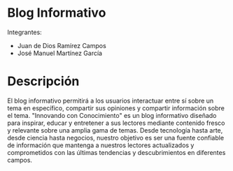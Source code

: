 # Blog Informativo
Integrantes: 
- Juan de Dios Ramírez Campos
- José Manuel Martínez García

# Descripción
El blog informativo permitirá a los usuarios interactuar entre sí sobre un tema en específico, compartir sus opiniones y compartir información sobre el tema.
"Innovando con Conocimiento" es un blog informativo diseñado para inspirar, educar y entretener a sus lectores mediante contenido fresco y relevante sobre una amplia gama de temas. Desde tecnología hasta arte, desde ciencia hasta negocios, nuestro objetivo es ser una fuente confiable de información que mantenga a nuestros lectores actualizados y comprometidos con las últimas tendencias y descubrimientos en diferentes campos.
